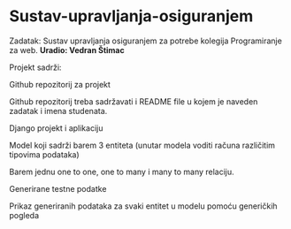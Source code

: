 # Sustav-upravljanja-osiguranjem

Zadatak: Sustav upravljanja osiguranjem za potrebe kolegija Programiranje za web.
**Uradio: Vedran Štimac**



Projekt sadrži:

Github repozitorij za projekt

Github repozitorij treba sadržavati i README file u kojem je naveden zadatak i imena studenata.

Django projekt i aplikaciju

Model koji sadrži barem 3 entiteta (unutar modela voditi računa različitim tipovima podataka)

Barem jednu one to one, one to many i many to many relaciju.

Generirane testne podatke

Prikaz generiranih podataka za svaki entitet u modelu pomoću generičkih pogleda


